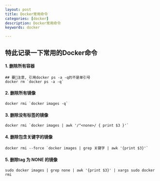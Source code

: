 ```yaml
---
layout: post  
title: Docker常用命令  
categories: [docker]  
description: Docker常用命令  
keywords: docker  

---
```


## 特此记录一下常用的Docker命令

#### 1. 删除所有容器
```
## 要注意, 引用docker ps -a -q的不是单引号
docker rm `docker ps -a -q`
```

#### 2. 删除所有镜像
```
docker rmi `docker images -q`
```

#### 3. 删除没有标签的镜像
```
docker rmi `docker images | awk '/^<none>/ { print $3 }'`
```

#### 4. 删除包含关键字的镜像
```
docker rmi --force `docker images | grep 关键字 | awk '{print $3}'`    
```
#### 5. 删除tag 为 NONE 的镜像
```
sudo docker images | grep none | awk '{print $3}' | xargs sudo docker rmi

```
